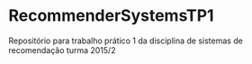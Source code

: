 # RecommenderSystemsTP1
Repositório para trabalho prático 1 da disciplina de sistemas de recomendação turma 2015/2
